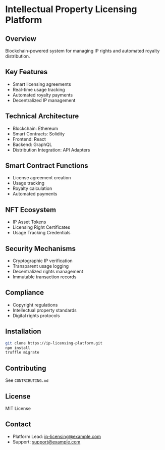 # Intellectual Property Licensing Platform

## Overview
Blockchain-powered system for managing IP rights and automated royalty distribution.

## Key Features
- Smart licensing agreements
- Real-time usage tracking
- Automated royalty payments
- Decentralized IP management

## Technical Architecture
- Blockchain: Ethereum
- Smart Contracts: Solidity
- Frontend: React
- Backend: GraphQL
- Distribution Integration: API Adapters

## Smart Contract Functions
- License agreement creation
- Usage tracking
- Royalty calculation
- Automated payments

## NFT Ecosystem
- IP Asset Tokens
- Licensing Right Certificates
- Usage Tracking Credentials

## Security Mechanisms
- Cryptographic IP verification
- Transparent usage logging
- Decentralized rights management
- Immutable transaction records

## Compliance
- Copyright regulations
- Intellectual property standards
- Digital rights protocols

## Installation
```bash
git clone https://ip-licensing-platform.git
npm install
truffle migrate
```

## Contributing
See `CONTRIBUTING.md`

## License
MIT License

## Contact
- Platform Lead: ip-licensing@example.com
- Support: support@example.com
